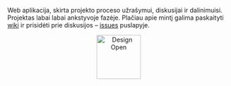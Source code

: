 Web aplikacija, skirta projekto proceso užrašymui, diskusijai ir dalinimuisi. 
Projektas labai labai ankstyvoje fazėje. Plačiau apie mintį galima paskaityti 
[wiki][] ir prisidėti prie diskusijos – [issues][] puslapyje.

[wiki]: https://github.com/makerspacelt/sandelis/wiki "Sandėlio Wiki puslapis"
[issues]: https://github.com/makerspacelt/sandelis/issues "Sandėlio Issues puslapis"

<p align="center"><a href="http://designopen.org/"><img width="100px" src="http://makerspace.lt/sandelis/assets/img/design-open-logo.svg" alt="Design Open"></a></p>

